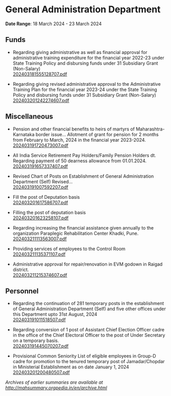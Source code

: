 # General Administration Department

**Date Range**: 18 March 2024 - 23 March 2024


## Funds
- Regarding giving administrative as well as financial approval for administrative training expenditure for the financial year 2022-23 under State Training Policy and disbursing funds under 31 Subsidiary Grant (Non-Salary)\
  [202403181555128707.pdf](https://gr.maharashtra.gov.in/Site/Upload/Government%20Resolutions/English/202403181555128707.pdf)

- Regarding giving revised administrative approval to the Administrative Training Plan for the financial year 2023-24 under the State Training Policy and disbursing funds under 31 Subsidiary Grant (Non-Salary)\
  [202403201242274607.pdf](https://gr.maharashtra.gov.in/Site/Upload/Government%20Resolutions/English/202403201242274607.pdf)

## Miscellaneous
- Pension and other financial benefits to heirs of martyrs of Maharashtra-Karnataka border issue... Allotment of grant for pension for 2 months from February to March, 2024 in the financial year 2023-2024.\
  [202403191720473007.pdf](https://gr.maharashtra.gov.in/Site/Upload/Government%20Resolutions/English/202403191720473007.pdf)

- All India Service Retirement Pay Holders/Family Pension Holders dt. Regarding payment of 50 dearness allowance from 01.01.2024.\
  [202403191657337407.pdf](https://gr.maharashtra.gov.in/Site/Upload/Government%20Resolutions/English/202403191657337407.pdf)

- Revised Chart of Posts on Establishment of General Administration Department (Self) Revised...\
  [202403191007592207.pdf](https://gr.maharashtra.gov.in/Site/Upload/Government%20Resolutions/English/202403191007592207.pdf)

- Fill the post of Deputation basis\
  [202403201617586707.pdf](https://gr.maharashtra.gov.in/Site/Upload/Government%20Resolutions/English/202403201617586707.pdf)

- Filling the post of deputation basis\
  [202403201623258107.pdf](https://gr.maharashtra.gov.in/Site/Upload/Government%20Resolutions/English/202403201623258107.pdf)

- Regarding increasing the financial assistance given annually to the organization Paraplegic Rehabilitation Center Khadki, Pune.\
  [202403211113563007.pdf](https://gr.maharashtra.gov.in/Site/Upload/Government%20Resolutions/English/202403211113563007...pdf)

- Providing services of employees to the Control Room\
  [202403211135371107.pdf](https://gr.maharashtra.gov.in/Site/Upload/Government%20Resolutions/English/202403211135371107.pdf)

- Administrative approval for repair/renovation in EVM godown in Raigad district.\
  [202403211215374607.pdf](https://gr.maharashtra.gov.in/Site/Upload/Government%20Resolutions/English/202403211215374607.pdf)

## Personnel
- Regarding the continuation of 281 temporary posts in the establishment of General Administration Department (Self) and five other offices under this Department upto 31st August, 2024\
  [202403191011518507.pdf](https://gr.maharashtra.gov.in/Site/Upload/Government%20Resolutions/English/202403191011518507.pdf)

- Regarding conversion of 1 post of Assistant Chief Election Officer cadre in the office of the Chief Electoral Officer to the post of Under Secretary on a temporary basis.\
  [202403191445070207.pdf](https://gr.maharashtra.gov.in/Site/Upload/Government%20Resolutions/English/202403191445070207.pdf)

- Provisional Common Seniority List of eligible employees in Group-D cadre for promotion to the tenured temporary post of Jamadar/Chopdar in Ministerial Establishment  as on date January 1, 2024\
  [202403201200480507.pdf](https://gr.maharashtra.gov.in/Site/Upload/Government%20Resolutions/English/202403201200480507.pdf)


*Archives of earlier summaries are available at http://mahsummary.orgpedia.in/en/archive.html*